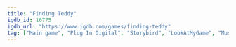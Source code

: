 ```yaml
---
title: "Finding Teddy"
igdb_id: 16775
igdb_url: "https://www.igdb.com/games/finding-teddy"
tag: ["Main game", "Plug In Digital", "Storybird", "LookAtMyGame", "Music", "Puzzle", "Adventure", "Indie", "Single player", "Fantasy"]
---
```


